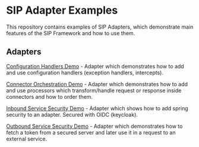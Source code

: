 # SIP Adapter Examples

This repository contains examples of SIP Adapters, 
which demonstrate main features of the SIP Framework and how to use them.

## Adapters
[Configuration Handlers Demo](configuration-handlers/README.md) - Adapter which demonstrates how to add and use configuration handlers
(exception handlers, intercepts).

[Connector Orchestration Demo](connector-orchestration/README.md) - Adapter which demonstrates how to add and use processors which transform/handle
request or response inside connectors and how to order them.

[Inbound Service Security Demo](inbound-service-security/README.md) - Adapter which shows how to add spring security to an adapter.
Secured with OIDC (keycloak).

[Outbound Service Security Demo](outbound-service-security/README.md) - Adapter which demonstrates how to fetch a token from a secured server
and later use it in a request to an external service.

